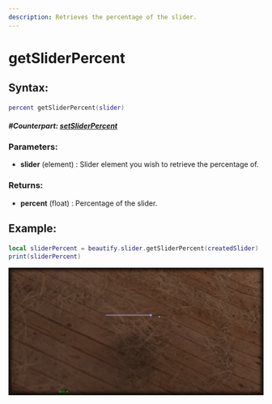 ```yaml
---
description: Retrieves the percentage of the slider.
---
```


# getSliderPercent

## **Syntax:**

```lua
percent getSliderPercent(slider)
```

#### _**\#Counterpart:**_ [_**setSliderPercent**_](setsliderpercent.md)

### **Parameters:**

* **slider** \(element\) : Slider element you wish to retrieve the percentage of.

### **Returns:**

* **percent** \(float\) : Percentage of the slider.

## **Example:**

```lua
local sliderPercent = beautify.slider.getSliderPercent(createdSlider)
print(sliderPercent)
```

![](../../.gitbook/assets/getsliderpercent.png)

